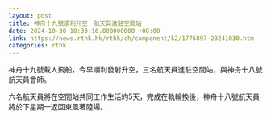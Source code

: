 ```yaml
---
layout: post
title: 神舟十九號順利升空　航天員進駐空間站
date: 2024-10-30 18:33:16.000000000 +08:00
link: https://news.rthk.hk/rthk/ch/component/k2/1776897-20241030.htm
categories: rthk
---
```


神舟十九號載人飛船，今早順利發射升空，三名航天員進駐空間站，與神舟十八號航天員會師。

六名航天員將在空間站共同工作生活約5天，完成在軌輪換後，神舟十八號航天員將於下星期一返回東風著陸場。
